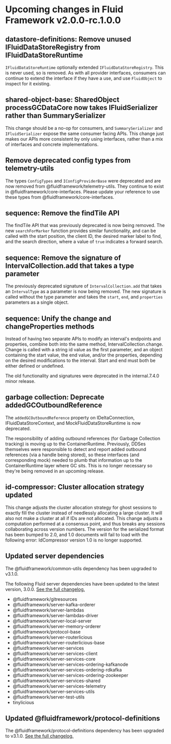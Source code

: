 <!-- THIS IS AN AUTOGENERATED FILE. DO NOT EDIT THIS FILE DIRECTLY. -->

# Upcoming changes in Fluid Framework v2.0.0-rc.1.0.0

## datastore-definitions: Remove unused IFluidDataStoreRegistry from IFluidDataStoreRuntime

`IFluidDataStoreRuntime` optionally extended `IFluidDataStoreRegistry`. This is never used, so is removed. As with all provider interfaces, consumers can continue to extend the interface if they have a use, and use `FluidObject` to inspect for it existing.

## shared-object-base: SharedObject processGCDataCore now takes IFluidSerializer rather than SummarySerializer

This change should be a no-op for consumers, and `SummarySerializer` and `IFluidSerializer` expose the same consumer facing APIs. This change just makes our APIs more consistent by only using interfaces, rather than a mix of interfaces and concrete implementations.

## Remove deprecated config types from telemetry-utils

The types `ConfigTypes` and `IConfigProviderBase` were deprecated and are now removed from @fluidframework/telemetry-utils. They continue to exist in @fluidframework/core-interfaces. Please update your reference to use these types from @fluidframework/core-interfaces.

## sequence: Remove the findTile API

The findTile API that was previously deprecated is now being removed. The new `searchForMarker` function provides similar functionality, and can be called with the start position, the client ID, the desired marker label to find, and the search direction, where a value of `true` indicates a forward search.

## sequence: Remove the signature of IntervalCollection.add that takes a type parameter

The previously deprecated signature of `IntervalCollection.add` that takes an `IntervalType` as a parameter is now being removed. The new signature is called without the type parameter and takes the `start`, `end`, and `properties` parameters as a single object.

## sequence: Unify the change and changeProperties methods

Instead of having two separate APIs to modify an interval's endpoints and properties, combine both into the same method, IntervalCollection.change. Change is called with a string id value as the first parameter, and an object containing the start value, the end value, and/or the properties, depending on the desired modifications to the interval. Start and end must both be either defined or undefined.

The old functionality and signatures were deprecated in the internal.7.4.0 minor release.

## garbage collection: Deprecate addedGCOutboundReference

The `addedGCOutboundReference` property on IDeltaConnection, IFluidDataStoreContext, and MockFluidDataStoreRuntime is now deprecated.

The responsibility of adding outbound references (for Garbage Collection tracking) is moving up to the ContainerRuntime. Previously, DDSes themselves were responsible to detect and report added outbound references (via a handle being stored), so these interfaces (and corresponding mock) needed to plumb that information up to the ContainerRuntime layer where GC sits. This is no longer necessary so they're being removed in an upcoming release.

## id-compressor: Cluster allocation strategy updated

This change adjusts the cluster allocation strategy for ghost sessions to exactly fill the cluster instead of needlessly allocating a large cluster. It will also not make a cluster at all if IDs are not allocated. This change adjusts a computation performed at a consensus point, and thus breaks any sessions collaborating across version numbers. The version for the serialized format has been bumped to 2.0, and 1.0 documents will fail to load with the following error: IdCompressor version 1.0 is no longer supported.

## Updated server dependencies

The @fluidframework/common-utils dependency has been upgraded to v3.1.0.

The following Fluid server dependencies have been updated to the latest version, 3.0.0. [See the full changelog.](https://github.com/microsoft/FluidFramework/releases/tag/server_v3.0.0)

- @fluidframework/gitresources
- @fluidframework/server-kafka-orderer
- @fluidframework/server-lambdas
- @fluidframework/server-lambdas-driver
- @fluidframework/server-local-server
- @fluidframework/server-memory-orderer
- @fluidframework/protocol-base
- @fluidframework/server-routerlicious
- @fluidframework/server-routerlicious-base
- @fluidframework/server-services
- @fluidframework/server-services-client
- @fluidframework/server-services-core
- @fluidframework/server-services-ordering-kafkanode
- @fluidframework/server-services-ordering-rdkafka
- @fluidframework/server-services-ordering-zookeeper
- @fluidframework/server-services-shared
- @fluidframework/server-services-telemetry
- @fluidframework/server-services-utils
- @fluidframework/server-test-utils
- tinylicious

## Updated @fluidframework/protocol-definitions

The @fluidframework/protocol-definitions dependency has been upgraded to v3.1.0. [See the full changelog.](https://github.com/microsoft/FluidFramework/blob/main/common/lib/protocol-definitions/CHANGELOG.md#310)
